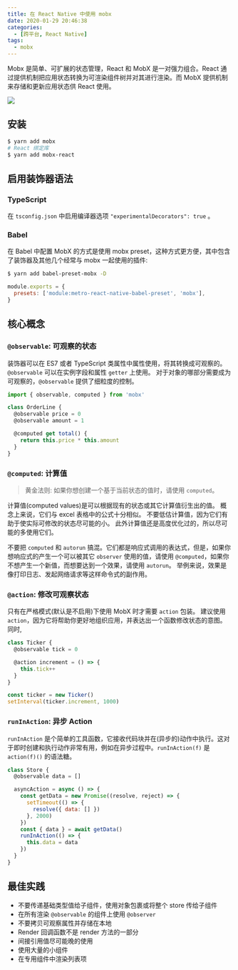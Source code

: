 ```yaml
---
title: 在 React Native 中使用 mobx
date: 2020-01-29 20:46:38
categories:
  - [跨平台, React Native]
tags:
  - mobx
---
```


Mobx 是简单、可扩展的状态管理，React 和 MobX 是一对强力组合。React 通过提供机制把应用状态转换为可渲染组件树并对其进行渲染。而 MobX 提供机制来存储和更新应用状态供 React 使用。

![](https://user-gold-cdn.xitu.io/2019/8/6/16c66572c68cbabc?imageslim)

<!--more-->

## 安装

```sh
$ yarn add mobx
# React 绑定库
$ yarn add mobx-react
```

## 启用装饰器语法

### TypeScript

在 `tsconfig.json` 中启用编译器选项 `"experimentalDecorators": true` 。

### Babel

在 Babel 中配置 MobX 的方式是使用 mobx preset，这种方式更方便，其中包含了装饰器及其他几个经常与 mobx 一起使用的插件:

```sh
$ yarn add babel-preset-mobx -D
```

```js
module.exports = {
  presets: ['module:metro-react-native-babel-preset', 'mobx'],
}
```

## 核心概念

### `@observable`: 可观察的状态

装饰器可以在 ES7 或者 TypeScript 类属性中属性使用，将其转换成可观察的。 `@observable` 可以在实例字段和属性 `getter` 上使用。 对于对象的哪部分需要成为可观察的，`@observable` 提供了细粒度的控制。

```js
import { observable, computed } from 'mobx'

class OrderLine {
  @observable price = 0
  @observable amount = 1

  @computed get total() {
    return this.price * this.amount
  }
}
```

### `@computed`: 计算值

> 黄金法则: 如果你想创建一个基于当前状态的值时，请使用 `computed`。

计算值(computed values)是可以根据现有的状态或其它计算值衍生出的值。 概念上来说，它们与 excel 表格中的公式十分相似。 不要低估计算值，因为它们有助于使实际可修改的状态尽可能的小。 此外计算值还是高度优化过的，所以尽可能的多使用它们。

不要把 `computed` 和 `autorun` 搞混。它们都是响应式调用的表达式，但是，如果你想响应式的产生一个可以被其它 `observer` 使用的值，请使用 `@computed`，如果你不想产生一个新值，而想要达到一个效果，请使用 `autorun`。 举例来说，效果是像打印日志、发起网络请求等这样命令式的副作用。

### `@action`: 修改可观察状态

只有在严格模式(默认是不启用)下使用 MobX 时才需要 `action` 包装。 建议使用 `action`，因为它将帮助你更好地组织应用，并表达出一个函数修改状态的意图。 同时,

```js
class Ticker {
  @observable tick = 0

  @action increment = () => {
    this.tick++
  }
}

const ticker = new Ticker()
setInterval(ticker.increment, 1000)
```

### `runInAction`: 异步 Action

`runInAction` 是个简单的工具函数，它接收代码块并在(异步的)动作中执行。这对于即时创建和执行动作非常有用，例如在异步过程中。`runInAction(f)` 是 `action(f)()` 的语法糖。

```js
class Store {
  @observable data = []

  asyncAction = async () => {
    const getData = new Promise((resolve, reject) => {
      setTimeout(() => {
        resolve({ data: [] })
      }, 2000)
    })
    const { data } = await getData()
    runInAction(() => {
      this.data = data
    })
  }
}
```

## 最佳实践

- 不要传递基础类型值给子组件，使用对象包裹或将整个 store 传给子组件
- 在所有渲染 `@observable` 的组件上使用 `@observer`
- 不要拷贝可观察属性并存储在本地
- Render 回调函数不是 render 方法的一部分
- 间接引用值尽可能晚的使用
- 使用大量的小组件
- 在专用组件中渲染列表项
